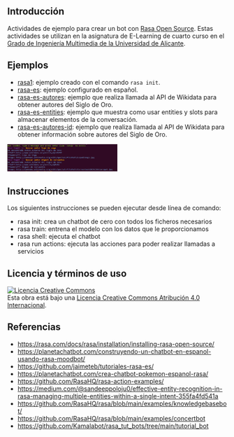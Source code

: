 ## Introducción
Actividades de ejemplo para crear un bot con [Rasa Open Source](https://rasa.com/docs/rasa/). Estas actividades se utilizan en la asignatura de E-Learning de cuarto curso en el [Grado de Ingeniería Multimedia de la Universidad de Alicante](https://web.ua.es/es/grados/grado-en-ingenieria-multimedia/).

## Ejemplos

- [rasa1](rasa1): ejemplo creado con el comando `rasa init`.
- [rasa-es](rasa-es): ejemplo configurado en español.
- [rasa-es-autores](rasa-es-autores): ejemplo que realiza llamada al API de Wikidata para obtener autores del Siglo de Oro.
- [rasa-es-entities](rasa-es-entities): ejemplo que muestra como usar entities y slots para almacenar elementos de la conversación.
- [rasa-es-autores-id](rasa-es-autores-id): ejemplo que realiza llamada al API de Wikidata para obtener información sobre autores del Siglo de Oro.

<img src="ejemplo.png" style="width:50%">

## Instrucciones
Los siguientes instrucciones se pueden ejecutar desde línea de comando:

- rasa init: crea un chatbot de cero con todos los ficheros necesarios
- rasa train: entrena el modelo con los datos que le proporcionamos
- rasa shell: ejecuta el chatbot
- rasa run actions: ejecuta las acciones para poder realizar llamadas a servicios

## Licencia y términos de uso
<a rel="license" href="http://creativecommons.org/licenses/by/4.0/"><img alt="Licencia Creative Commons" style="border-width:0" src="https://i.creativecommons.org/l/by/4.0/80x15.png" /></a><br />Esta obra está bajo una <a rel="license" href="http://creativecommons.org/licenses/by/4.0/">Licencia Creative Commons Atribución 4.0 Internacional</a>.

## Referencias
- https://rasa.com/docs/rasa/installation/installing-rasa-open-source/
- https://planetachatbot.com/construyendo-un-chatbot-en-espanol-usando-rasa-moodbot/
- https://github.com/jaimeteb/tutoriales-rasa-es/
- https://planetachatbot.com/crea-chatbot-pokemon-espanol-rasa/
- https://github.com/RasaHQ/rasa-action-examples/
- https://medium.com/@sandeeppoloju0/effective-entity-recognition-in-rasa-managing-multiple-entities-within-a-single-intent-355fa4fd541a
- https://github.com/RasaHQ/rasa/blob/main/examples/knowledgebasebot/
- https://github.com/RasaHQ/rasa/blob/main/examples/concertbot
- https://github.com/Kamalabot/rasa_tut_bots/tree/main/tutorial_bot
